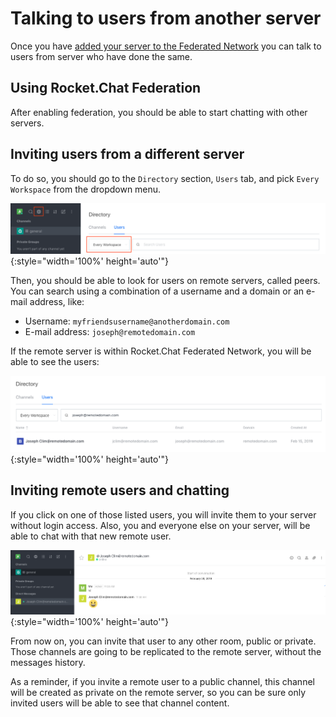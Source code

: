 # Talking to users from another server

Once you have [added your server to the Federated Network](../adminitration-guides/federation) you can talk to users from server who have done the same.

## Using Rocket.Chat Federation

After enabling federation, you should be able to start chatting with other servers.

## Inviting users from a different server

To do so, you should go to the `Directory` section, `Users` tab, and pick `Every Workspace` from the dropdown menu.

![Directory Search Users](./directory.png){:style="width='100%' height='auto'"}

Then, you should be able to look for users on remote servers, called peers. You can search using a combination of a username and a domain or an e-mail address, like:

- Username: `myfriendsusername@anotherdomain.com`
- E-mail address: `joseph@remotedomain.com`

If the remote server is within Rocket.Chat Federated Network, you will be able to see the users:

![Directory Search Result](./directory-result.png){:style="width='100%' height='auto'"}

## Inviting remote users and chatting

If you click on one of those listed users, you will invite them to your server without login access. Also, you and everyone else on your server, will be able to chat with that new remote user.

![Chat](./chat.png){:style="width='100%' height='auto'"}

From now on, you can invite that user to any other room, public or private. Those channels are going to be replicated to the remote server, without the messages history.

As a reminder, if you invite a remote user to a public channel, this channel will be created as private on the remote server, so you can be sure only invited users will be able to see that channel content.
